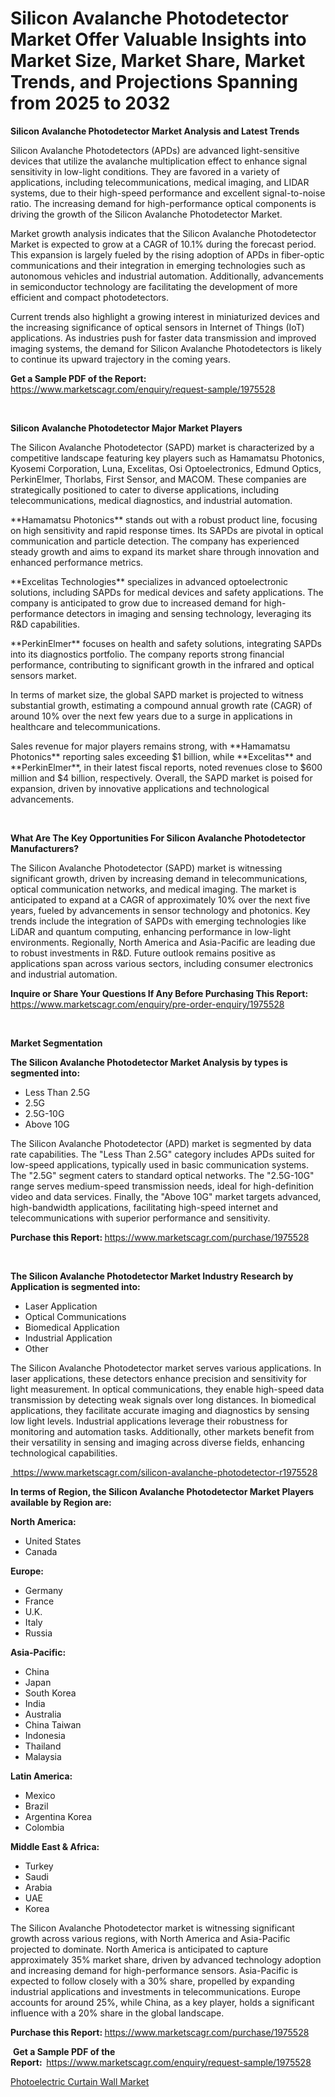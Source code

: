 <p><h1>Silicon Avalanche Photodetector Market Offer Valuable Insights into Market Size, Market Share, Market Trends, and Projections Spanning from 2025 to 2032</h1></p><p><strong>Silicon Avalanche Photodetector Market Analysis and Latest Trends</strong></p>
<p><p>Silicon Avalanche Photodetectors (APDs) are advanced light-sensitive devices that utilize the avalanche multiplication effect to enhance signal sensitivity in low-light conditions. They are favored in a variety of applications, including telecommunications, medical imaging, and LIDAR systems, due to their high-speed performance and excellent signal-to-noise ratio. The increasing demand for high-performance optical components is driving the growth of the Silicon Avalanche Photodetector Market.</p><p>Market growth analysis indicates that the Silicon Avalanche Photodetector Market is expected to grow at a CAGR of 10.1% during the forecast period. This expansion is largely fueled by the rising adoption of APDs in fiber-optic communications and their integration in emerging technologies such as autonomous vehicles and industrial automation. Additionally, advancements in semiconductor technology are facilitating the development of more efficient and compact photodetectors. </p><p>Current trends also highlight a growing interest in miniaturized devices and the increasing significance of optical sensors in Internet of Things (IoT) applications. As industries push for faster data transmission and improved imaging systems, the demand for Silicon Avalanche Photodetectors is likely to continue its upward trajectory in the coming years.</p></p>
<p><strong>Get a Sample PDF of the Report:&nbsp;</strong> <a href="https://www.marketscagr.com/enquiry/request-sample/1975528?utm_campaign=3039&utm_medium=2&utm_source=Github&utm_content=ia&utm_term=07042025&utm_id=silicon-avalanche-photodetector">https://www.marketscagr.com/enquiry/request-sample/1975528</a></p>
<p>&nbsp;</p>
<p><strong>Silicon Avalanche Photodetector Major Market Players</strong></p>
<p><p>The Silicon Avalanche Photodetector (SAPD) market is characterized by a competitive landscape featuring key players such as Hamamatsu Photonics, Kyosemi Corporation, Luna, Excelitas, Osi Optoelectronics, Edmund Optics, PerkinElmer, Thorlabs, First Sensor, and MACOM. These companies are strategically positioned to cater to diverse applications, including telecommunications, medical diagnostics, and industrial automation.</p><p>**Hamamatsu Photonics** stands out with a robust product line, focusing on high sensitivity and rapid response times. Its SAPDs are pivotal in optical communication and particle detection. The company has experienced steady growth and aims to expand its market share through innovation and enhanced performance metrics.</p><p>**Excelitas Technologies** specializes in advanced optoelectronic solutions, including SAPDs for medical devices and safety applications. The company is anticipated to grow due to increased demand for high-performance detectors in imaging and sensing technology, leveraging its R&D capabilities.</p><p>**PerkinElmer** focuses on health and safety solutions, integrating SAPDs into its diagnostics portfolio. The company reports strong financial performance, contributing to significant growth in the infrared and optical sensors market.</p><p>In terms of market size, the global SAPD market is projected to witness substantial growth, estimating a compound annual growth rate (CAGR) of around 10% over the next few years due to a surge in applications in healthcare and telecommunications. </p><p>Sales revenue for major players remains strong, with **Hamamatsu Photonics** reporting sales exceeding $1 billion, while **Excelitas** and **PerkinElmer**, in their latest fiscal reports, noted revenues close to $600 million and $4 billion, respectively. Overall, the SAPD market is poised for expansion, driven by innovative applications and technological advancements.</p></p>
<p>&nbsp;</p>
<p><strong>What Are The Key Opportunities For Silicon Avalanche Photodetector Manufacturers?</strong></p>
<p><p>The Silicon Avalanche Photodetector (SAPD) market is witnessing significant growth, driven by increasing demand in telecommunications, optical communication networks, and medical imaging. The market is anticipated to expand at a CAGR of approximately 10% over the next five years, fueled by advancements in sensor technology and photonics. Key trends include the integration of SAPDs with emerging technologies like LiDAR and quantum computing, enhancing performance in low-light environments. Regionally, North America and Asia-Pacific are leading due to robust investments in R&D. Future outlook remains positive as applications span across various sectors, including consumer electronics and industrial automation.</p></p>
<p><strong>Inquire or Share Your Questions If Any Before Purchasing This Report:</strong> <a href="https://www.marketscagr.com/enquiry/pre-order-enquiry/1975528?utm_campaign=3039&utm_medium=2&utm_source=Github&utm_content=ia&utm_term=07042025&utm_id=silicon-avalanche-photodetector">https://www.marketscagr.com/enquiry/pre-order-enquiry/1975528</a></p>
<p>&nbsp;</p>
<p><strong>Market Segmentation</strong></p>
<p><strong>The Silicon Avalanche Photodetector Market Analysis by types is segmented into:</strong></p>
<p><ul><li>Less Than 2.5G</li><li>2.5G</li><li>2.5G-10G</li><li>Above 10G</li></ul></p>
<p><p>The Silicon Avalanche Photodetector (APD) market is segmented by data rate capabilities. The "Less Than 2.5G" category includes APDs suited for low-speed applications, typically used in basic communication systems. The "2.5G" segment caters to standard optical networks. The "2.5G-10G" range serves medium-speed transmission needs, ideal for high-definition video and data services. Finally, the "Above 10G" market targets advanced, high-bandwidth applications, facilitating high-speed internet and telecommunications with superior performance and sensitivity.</p></p>
<p><strong>Purchase this Report:&nbsp;</strong><a href="https://www.marketscagr.com/purchase/1975528?utm_campaign=3039&utm_medium=2&utm_source=Github&utm_content=ia&utm_term=07042025&utm_id=silicon-avalanche-photodetector">https://www.marketscagr.com/purchase/1975528</a></p>
<p>&nbsp;</p>
<p><strong>The Silicon Avalanche Photodetector Market Industry Research by Application is segmented into:</strong></p>
<p><ul><li>Laser Application</li><li>Optical Communications</li><li>Biomedical Application</li><li>Industrial Application</li><li>Other</li></ul></p>
<p><p>The Silicon Avalanche Photodetector market serves various applications. In laser applications, these detectors enhance precision and sensitivity for light measurement. In optical communications, they enable high-speed data transmission by detecting weak signals over long distances. In biomedical applications, they facilitate accurate imaging and diagnostics by sensing low light levels. Industrial applications leverage their robustness for monitoring and automation tasks. Additionally, other markets benefit from their versatility in sensing and imaging across diverse fields, enhancing technological capabilities.</p></p>
<p><a href="https://www.marketscagr.com/silicon-avalanche-photodetector-r1975528?utm_campaign=3039&utm_medium=2&utm_source=Github&utm_content=ia&utm_term=07042025&utm_id=silicon-avalanche-photodetector">&nbsp;https://www.marketscagr.com/silicon-avalanche-photodetector-r1975528</a></p>
<p><strong>In terms of Region, the Silicon Avalanche Photodetector Market Players available by Region are:</strong></p>
<p>
    <p> <strong> North America: </strong>
        <ul>
            <li>United States</li>
            <li>Canada</li>
        </ul>
        </p> 
    <p> <strong> Europe: </strong>
        <ul>
            <li>Germany</li>
            <li>France</li>
            <li>U.K.</li>
            <li>Italy</li>
            <li>Russia</li>
        </ul>
        </p> 
    <p> <strong> Asia-Pacific: </strong>
        <ul>
            <li>China</li>
            <li>Japan</li>
            <li>South Korea</li>
            <li>India</li>
            <li>Australia</li>
            <li>China Taiwan</li>
            <li>Indonesia</li>
            <li>Thailand</li>
            <li>Malaysia</li>
        </ul>
        </p> 
    <p> <strong> Latin America: </strong>
        <ul>
            <li>Mexico</li>
            <li>Brazil</li>
            <li>Argentina Korea</li>
            <li>Colombia</li>
        </ul>
        </p> 
    <p> <strong> Middle East & Africa: </strong>
        <ul>
            <li>Turkey</li>
            <li>Saudi</li>
            <li>Arabia</li>
            <li>UAE</li>
            <li>Korea</li>
        </ul>
    </p>
    </p>
<p><p>The Silicon Avalanche Photodetector market is witnessing significant growth across various regions, with North America and Asia-Pacific projected to dominate. North America is anticipated to capture approximately 35% market share, driven by advanced technology adoption and increasing demand for high-performance sensors. Asia-Pacific is expected to follow closely with a 30% share, propelled by expanding industrial applications and investments in telecommunications. Europe accounts for around 25%, while China, as a key player, holds a significant influence with a 20% share in the global landscape.</p></p>
<p><strong>Purchase this Report: </strong><a href="https://www.marketscagr.com/purchase/1975528?utm_campaign=3039&utm_medium=2&utm_source=Github&utm_content=ia&utm_term=07042025&utm_id=silicon-avalanche-photodetector">https://www.marketscagr.com/purchase/1975528</a></p>
<p>&nbsp;<strong>Get a Sample PDF of the Report:&nbsp;&nbsp;</strong><a href="https://www.marketscagr.com/enquiry/request-sample/1975528?utm_campaign=3039&utm_medium=2&utm_source=Github&utm_content=ia&utm_term=07042025&utm_id=silicon-avalanche-photodetector">https://www.marketscagr.com/enquiry/request-sample/1975528</a></p>
<p><strong></strong></p>
<p><p><a href="https://github.com/xalatieusope/Market-Research-Report-List-1/blob/main/photoelectric-curtain-wall-market.md?utm_campaign=3039&utm_medium=2&utm_source=Github&utm_content=ia&utm_term=07042025&utm_id=silicon-avalanche-photodetector">Photoelectric Curtain Wall Market</a></p></p>